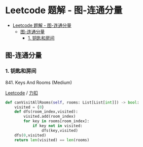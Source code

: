 # Leetcode 题解 - 图-连通分量
<!-- GFM-TOC -->
* [Leetcode 题解 - 图-连通分量](#leetcode-题解---图-连通分量)
  * [图-连通分量](#图-连通分量)
    * [1. 钥匙和房间](#1-钥匙和房间)
<!-- GFM-TOC -->

## 图-连通分量

### 1. 钥匙和房间

841\. Keys And Rooms (Medium)

[Leetcode](https://leetcode.com/problems/keys-and-rooms/) / [力扣](https://leetcode-cn.com/problems/keys-and-rooms/)

```python
def canVisitAllRooms(self, rooms: List[List[int]]) -> bool:
    visited = {0}
    def dfs(room_index,visited):
        visited.add(room_index)
        for key in rooms[room_index]:
            if key not in visited: 
                dfs(key,visited)
    dfs(0,visited)
    return len(visited) == len(rooms)
```
